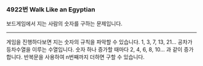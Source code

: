 ### 4922번 Walk Like an Egyptian

보드게임에서 지는 사람의 숫자를 구하는 문제입니다.

---

게임을 진행하다보면 지는 숫자의 규칙을 파악할 수 있습니다. 1, 3, 7, 13, 21... 공차가 등차수열을 이루는 수열입니다. 숫자 하나 증가할 때마다 2, 4, 6, 8, 10... 과 같이 증가합니다. 반복문을 사용하여 n번째까지 더하면 구할 수 있습니다.
